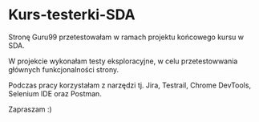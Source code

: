 # Kurs-testerki-SDA
Stronę Guru99 przetestowałam w ramach projektu końcowego kursu w SDA. 

W projekcie wykonałam testy eksploracyjne, w celu przetestowwania głównych funkcjonalności strony. 

Podczas pracy korzystałam z narzędzi tj. Jira, Testrail, Chrome DevTools, Selenium IDE oraz Postman.

Zapraszam :) 

